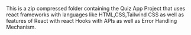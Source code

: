 This is a zip compressed folder containing the Quiz App Project that uses react frameworks with languages like HTML,CSS,Tailwind CSS
as well as features of React with react Hooks with APIs as well as Error Handling Mechanism.
